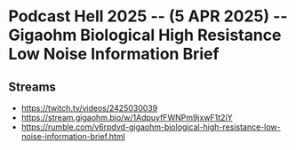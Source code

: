 # Podcast Hell 2025 -- (5 APR 2025) -- Gigaohm Biological High Resistance Low Noise Information Brief

## Streams
- https://twitch.tv/videos/2425030039
- https://stream.gigaohm.bio/w/1AdpuyfFWNPm9jxwF1t2iY
- https://rumble.com/v6rpdvd-gigaohm-biological-high-resistance-low-noise-information-brief.html

